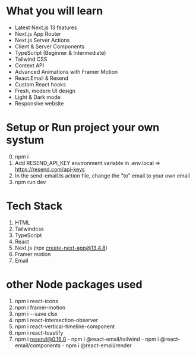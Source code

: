 
# What you will learn
- Latest Next.js 13 features
- Next.js App Router
- Next.js Server Actions
- Client & Server Components
- TypeScript (Beginner & Intermediate)
- Tailwind CSS
- Context API
- Advanced Animations with Framer Motion
- React.Email & Resend
- Custom React hooks
- Fresh, modern UI design
- Light & Dark mode
- Responsive website

# Setup or Run project your own systum
0. npm i  
1. Add RESEND_API_KEY environment variable in .env.local => https://resend.com/api-keys
2. In the send-email.ts action file, change the "to" email to your own email
3. npm run dev

# Tech Stack 

1. HTML
2. Tailwindcss
3. TypeScript
4. React
5. Next.js (npx create-next-app@13.4.8)
6. Framer motion
7. Email


# other Node packages used 

1. npm i react-icons
2. npm i framer-motion
3. npm i --save clsx
4. npm i react-intersection-observer
5. npm i react-vertical-timeline-component
6. npm i react-toastify
7. npm i resend@0.16.0 - npm i @react-email/tailwind - npm i @react-email/components - npm i @react-email/render
